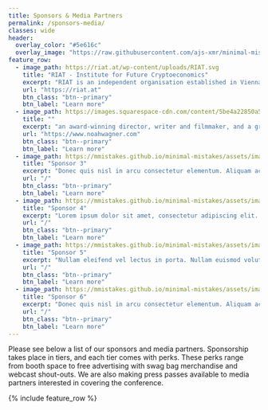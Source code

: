 ```yaml
---
title: Sponsors & Media Partners
permalink: /sponsors-media/
classes: wide
header:
  overlay_color: "#5e616c"
  overlay_image: "https://raw.githubusercontent.com/ajs-xmr/minimal-mistakes/master/assets/images/berlin-banner.jpg"
feature_row:
  - image_path: https://riat.at/wp-content/uploads/RIAT.svg
    title: "RIAT - Institute for Future Cryptoeconomics"
    excerpt: "RIAT is an independent organisation established in Vienna in 2012. It consists of an international network of researchers, developers and experimentalists who seek to advance the adoption of cryptography and privacy technology across disciplines."
    url: "https://riat.at"
    btn_class: "btn--primary"
    btn_label: "Learn more"
  - image_path: https://images.squarespace-cdn.com/content/5be4a22850a54f11a461166d/1547790855152-90R77T1M2C1PPWUUDE8I/Logo-4+dark.png
    title: ""
    excerpt: "an award-winning director, writer and filmmaker, and a graduate of NYU’s Tisch School of the Arts. Noah specializes in ‘grounded genre’ – everything from science fiction to magical realism, moody atmosphere to playful whimsy, and any permutation in between – but always building a world rooted in our own. Through a lyrical lens and an eye for the absurd, he always seeks the truth and believes a good story is as strong as its characters are relatable."
    url: "https://www.noahwagner.com"
    btn_class: "btn--primary"
    btn_label: "Learn more"
  - image_path: https://mmistakes.github.io/minimal-mistakes/assets/images/mm-customizable-feature.png
    title: "Sponsor 3"
    excerpt: "Donec quis nisl in arcu consectetur elementum. Aliquam ac risus nulla."
    url: "/"
    btn_class: "btn--primary"
    btn_label: "Learn more"
  - image_path: https://mmistakes.github.io/minimal-mistakes/assets/images/mm-customizable-feature.png
    title: "Sponsor 4"
    excerpt: "Lorem ipsum dolor sit amet, consectetur adipiscing elit. Quisque sed est elit."
    url: "/"
    btn_class: "btn--primary"
    btn_label: "Learn more"
  - image_path: https://mmistakes.github.io/minimal-mistakes/assets/images/mm-customizable-feature.png
    title: "Sponsor 5"
    excerpt: "Nullam eleifend vel lectus in porta. Nullam euismod volutpat congue. Fusce at nunc nibh."
    url: "/"
    btn_class: "btn--primary"
    btn_label: "Learn more"
  - image_path: https://mmistakes.github.io/minimal-mistakes/assets/images/mm-customizable-feature.png
    title: "Sponsor 6"
    excerpt: "Donec quis nisl in arcu consectetur elementum. Aliquam ac risus nulla."
    url: "/"
    btn_class: "btn--primary"
    btn_label: "Learn more"
---
```


Please see below a list of our sponsors and media partners. Sponsorship takes place in tiers, and each tier comes with perks. These perks range from booth space to free advertising with swag bag merchandise and webcast shout-outs. We are also making press passes available to media partners interested in covering the conference.

{% include feature_row %}
